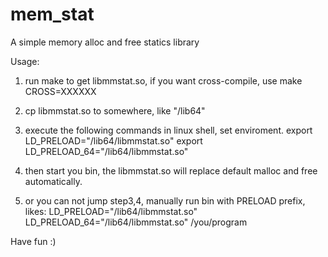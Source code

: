 # mem_stat
A simple memory alloc and free statics library

Usage:
1. run make to get libmmstat.so, if you want cross-compile, use make CROSS=XXXXXX
2. cp libmmstat.so to somewhere, like "/lib64"
3. execute the following commands in linux shell, set enviroment.
export LD_PRELOAD="/lib64/libmmstat.so"
export LD_PRELOAD_64="/lib64/libmmstat.so"

4. then start you bin, the libmmstat.so will replace default malloc and free automatically.

5. or you can not jump step3,4, manually run bin with PRELOAD prefix, likes:
LD_PRELOAD="/lib64/libmmstat.so" LD_PRELOAD_64="/lib64/libmmstat.so" /you/program

Have fun :)

